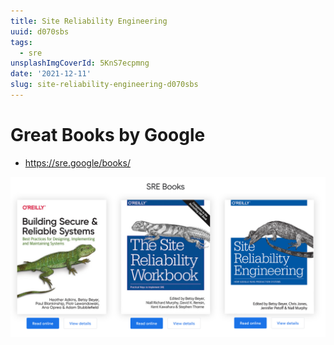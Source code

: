 ```yaml
---
title: Site Reliability Engineering
uuid: d070sbs
tags:
  - sre
unsplashImgCoverId: 5KnS7ecpmng
date: '2021-12-11'
slug: site-reliability-engineering-d070sbs
---
```


# Great Books by Google

- https://sre.google/books/

![](google-sre-books.png)
